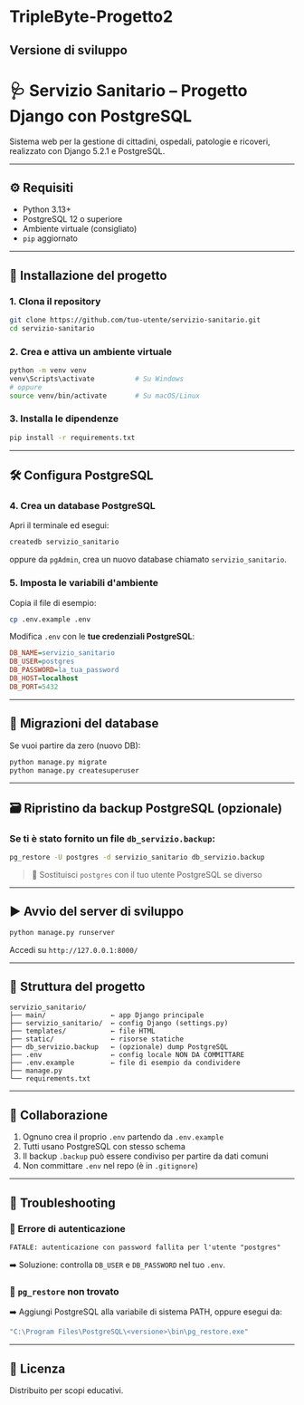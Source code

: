 # TripleByte-Progetto2

## Versione di sviluppo

# 🩺 Servizio Sanitario – Progetto Django con PostgreSQL

Sistema web per la gestione di cittadini, ospedali, patologie e ricoveri, realizzato con Django 5.2.1 e PostgreSQL.

---

## ⚙️ Requisiti

- Python 3.13+
- PostgreSQL 12 o superiore
- Ambiente virtuale (consigliato)
- `pip` aggiornato

---

## 🚀 Installazione del progetto

### 1. Clona il repository

```bash
git clone https://github.com/tuo-utente/servizio-sanitario.git
cd servizio-sanitario
```

### 2. Crea e attiva un ambiente virtuale

```bash
python -m venv venv
venv\Scripts\activate          # Su Windows
# oppure
source venv/bin/activate       # Su macOS/Linux
```

### 3. Installa le dipendenze

```bash
pip install -r requirements.txt
```

---

## 🛠️ Configura PostgreSQL

### 4. Crea un database PostgreSQL

Apri il terminale ed esegui:

```bash
createdb servizio_sanitario
```

oppure da `pgAdmin`, crea un nuovo database chiamato `servizio_sanitario`.

### 5. Imposta le variabili d'ambiente

Copia il file di esempio:

```bash
cp .env.example .env
```

Modifica `.env` con le **tue credenziali PostgreSQL**:

```ini
DB_NAME=servizio_sanitario
DB_USER=postgres
DB_PASSWORD=la_tua_password
DB_HOST=localhost
DB_PORT=5432
```

---

## 🧱 Migrazioni del database

Se vuoi partire da zero (nuovo DB):

```bash
python manage.py migrate
python manage.py createsuperuser
```

---

## 🗃️ Ripristino da backup PostgreSQL (opzionale)

### Se ti è stato fornito un file `db_servizio.backup`:

```bash
pg_restore -U postgres -d servizio_sanitario db_servizio.backup
```

> 🔁 Sostituisci `postgres` con il tuo utente PostgreSQL se diverso

---

## ▶️ Avvio del server di sviluppo

```bash
python manage.py runserver
```

Accedi su `http://127.0.0.1:8000/`

---

## 📁 Struttura del progetto

```
servizio_sanitario/
├── main/                ← app Django principale
├── servizio_sanitario/  ← config Django (settings.py)
├── templates/           ← file HTML
├── static/              ← risorse statiche
├── db_servizio.backup   ← (opzionale) dump PostgreSQL
├── .env                 ← config locale NON DA COMMITTARE
├── .env.example         ← file di esempio da condividere
├── manage.py
└── requirements.txt
```

---

## 🤝 Collaborazione

1. Ognuno crea il proprio `.env` partendo da `.env.example`
2. Tutti usano PostgreSQL con stesso schema
3. Il backup `.backup` può essere condiviso per partire da dati comuni
4. Non committare `.env` nel repo (è in `.gitignore`)

---

## 🧪 Troubleshooting

### 🔴 Errore di autenticazione
```text
FATALE: autenticazione con password fallita per l'utente "postgres"
```
➡️ Soluzione: controlla `DB_USER` e `DB_PASSWORD` nel tuo `.env`.

### 🔴 `pg_restore` non trovato
➡️ Aggiungi PostgreSQL alla variabile di sistema PATH, oppure esegui da:
```bash
"C:\Program Files\PostgreSQL\<versione>\bin\pg_restore.exe"
```

---

## 📄 Licenza

Distribuito per scopi educativi.
